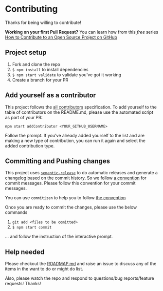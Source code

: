 # Contributing

Thanks for being willing to contribute!

**Working on your first Pull Request?** You can learn how from this *free* series
[How to Contribute to an Open Source Project on GitHub](https://egghead.io/series/how-to-contribute-to-an-open-source-project-on-github)

## Project setup

1. Fork and clone the repo
2. `$ npm install` to install dependencies
3. `$ npm start validate` to validate you've got it working
4. Create a branch for your PR

## Add yourself as a contributor

This project follows the [all contributors][all-contributors] specification. To add yourself to the table of
contributors on the README.md, please use the automated script as part of your PR:

```console
npm start addContributor <YOUR_GITHUB_USERNAME>
```

Follow the prompt. If you've already added yourself to the list and are making a new type of contribution, you can run
it again and select the added contribution type.

## Committing and Pushing changes

This project uses [`semantic-release`][semantic-release] to do automatic releases and generate a changelog based on the
commit history. So we follow [a convention][convention] for commit messages. Please follow this convention for your
commit messages.

You can use `commitizen` to help you to follow [the convention](https://github.com/stevemao/conventional-changelog-angular/blob/master/convention.md)

Once you are ready to commit the changes, please use the below commands

1. `git add <files to be comitted>`
2. `$ npm start commit`

... and follow the instruction of the interactive prompt.

## Help needed

Please checkout the [ROADMAP.md](https://github.com/kentcdodds/p-s/blob/master/ROADMAP.md) and raise an issue to discuss
any of the items in the want to do or might do list.

Also, please watch the repo and respond to questions/bug reports/feature requests! Thanks!

[semantic-release]: https://npmjs.com/package/semantic-release
[convention]: https://github.com/stevemao/conventional-changelog-angular/blob/master/convention.md
[all-contributors]: https://github.com/kentcdodds/all-contributors
